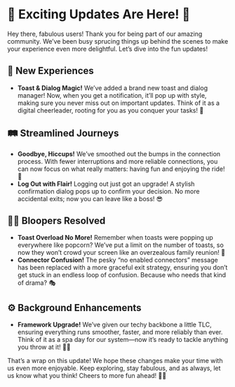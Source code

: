 # 🌟 Exciting Updates Are Here! 🌟

Hey there, fabulous users! Thank you for being part of our amazing community. We’ve been busy sprucing things up behind the scenes to make your experience even more delightful. Let’s dive into the fun updates!

## **🎉 New Experiences**

* **Toast & Dialog Magic!** We’ve added a brand new toast and dialog manager! Now, when you get a notification, it’ll pop up with style, making sure you never miss out on important updates. Think of it as a digital cheerleader, rooting for you as you conquer your tasks! 🎊

## **🛤️ Streamlined Journeys**

* **Goodbye, Hiccups!** We’ve smoothed out the bumps in the connection process. With fewer interruptions and more reliable connections, you can now focus on what really matters: having fun and enjoying the ride! 🚀
* **Log Out with Flair!** Logging out just got an upgrade! A stylish confirmation dialog pops up to confirm your decision. No more accidental exits; now you can leave like a boss! 😎

## **🤦‍♂️ Bloopers Resolved**

* **Toast Overload No More!** Remember when toasts were popping up everywhere like popcorn? We’ve put a limit on the number of toasts, so now they won’t crowd your screen like an overzealous family reunion! 🍿
* **Connector Confusion!** The pesky “no enabled connectors” message has been replaced with a more graceful exit strategy, ensuring you don’t get stuck in an endless loop of confusion. Because who needs that kind of drama? 🎭

## **⚙️ Background Enhancements**

* **Framework Upgrade!** We’ve given our techy backbone a little TLC, ensuring everything runs smoother, faster, and more reliably than ever. Think of it as a spa day for our system—now it’s ready to tackle anything you throw at it! 🧖‍♂️

That’s a wrap on this update! We hope these changes make your time with us even more enjoyable. Keep exploring, stay fabulous, and as always, let us know what you think! Cheers to more fun ahead! 🎉🥳